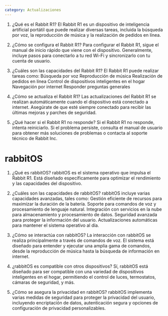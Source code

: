 ```yaml
---
category: Actualizaciones
---
```



1. ¿Qué es el Rabbit R1?
    El Rabbit R1 es un dispositivo de inteligencia artificial portátil que puede realizar diversas tareas, incluida la búsqueda por voz, la reproducción de música y la realización de pedidos en línea.

2. ¿Cómo se configura el Rabbit R1?
    Para configurar el Rabbit R1, sigue el manual de inicio rápido que viene con el dispositivo. Generalmente, incluye pasos para conectarlo a tu red Wi-Fi y sincronizarlo con tu cuenta de usuario.

3. ¿Cuáles son las capacidades del Rabbit R1?
    El Rabbit R1 puede realizar tareas como:
        Búsqueda por voz
        Reproducción de música
        Realización de pedidos en línea
        Control de dispositivos inteligentes en el hogar
        Navegación por internet
        Responder preguntas generales

4. ¿Cómo se actualiza el Rabbit R1?
    Las actualizaciones del Rabbit R1 se realizan automáticamente cuando el dispositivo está conectado a internet. Asegúrate de que esté siempre conectado para recibir las últimas mejoras y parches de seguridad.

5. ¿Qué hacer si el Rabbit R1 no responde?
    Si el Rabbit R1 no responde, intenta reiniciarlo. Si el problema persiste, consulta el manual de usuario para obtener más soluciones de problemas o contacta al soporte técnico de Rabbit Inc.

# rabbitOS

1. ¿Qué es rabbitOS?
    rabbitOS es el sistema operativo que impulsa el Rabbit R1. Está diseñado específicamente para optimizar el rendimiento y las capacidades del dispositivo.

2. ¿Cuáles son las capacidades de rabbitOS?
    rabbitOS incluye varias capacidades avanzadas, tales como:
        Gestión eficiente de recursos para maximizar la duración de la batería.
        Soporte para comandos de voz y procesamiento de lenguaje natural.
        Integración con servicios en la nube para almacenamiento y procesamiento de datos.
        Seguridad avanzada para proteger la información del usuario.
        Actualizaciones automáticas para mantener el sistema operativo al día.

3. ¿Cómo se interactúa con rabbitOS?
    La interacción con rabbitOS se realiza principalmente a través de comandos de voz. El sistema está diseñado para entender y ejecutar una amplia gama de comandos, desde la reproducción de música hasta la búsqueda de información en internet.

4. ¿rabbitOS es compatible con otros dispositivos?
    Sí, rabbitOS está diseñado para ser compatible con una variedad de dispositivos inteligentes en el hogar, permitiendo el control de luces, termostatos, cámaras de seguridad, y más.

5. ¿Cómo se asegura la privacidad en rabbitOS?
    rabbitOS implementa varias medidas de seguridad para proteger la privacidad del usuario, incluyendo encriptación de datos, autenticación segura y opciones de configuración de privacidad personalizables.
